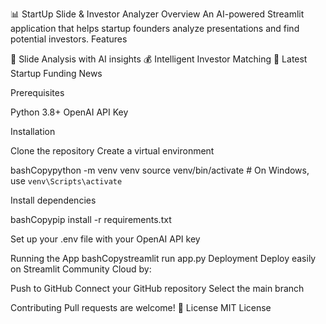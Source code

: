 📊 StartUp Slide & Investor Analyzer
Overview
An AI-powered Streamlit application that helps startup founders analyze presentations and find potential investors.
Features

📑 Slide Analysis with AI insights
💰 Intelligent Investor Matching
📰 Latest Startup Funding News

Prerequisites

Python 3.8+
OpenAI API Key

Installation

Clone the repository
Create a virtual environment

bashCopypython -m venv venv
source venv/bin/activate  # On Windows, use `venv\Scripts\activate`

Install dependencies

bashCopypip install -r requirements.txt

Set up your .env file with your OpenAI API key

Running the App
bashCopystreamlit run app.py
Deployment
Deploy easily on Streamlit Community Cloud by:

Push to GitHub
Connect your GitHub repository
Select the main branch

Contributing
Pull requests are welcome! 🚀
License
MIT License
